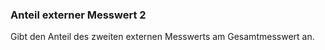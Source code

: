 ﻿### **Anteil externer Messwert 2**


Gibt den Anteil des zweiten externen Messwerts am Gesamtmesswert an.

